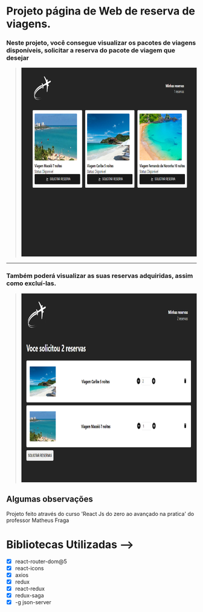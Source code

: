 # Projeto página de Web de reserva de viagens.

### Neste projeto, você consegue visualizar os pacotes de viagens disponíveis, solicitar a reserva do pacote de viagem que desejar


> <img src="./src/assets/home.png" alt="página principal" width="700" height="500"/>

***

### Também poderá visualizar as suas reservas adquiridas, assim como excluí-las.
> <img src="./src/assets/visualizacao-de-reservas.png" alt="página de visualização de reservas adquiridas" width="700" height="500"/>


## Algumas observações

Projeto feito através do curso 'React Js do zero ao avançado na pratica' do professor Matheus Fraga



# Bibliotecas Utilizadas -->
- [x] react-router-dom@5
- [x] react-icons
- [x] axios
- [x] redux
- [x] react-redux
- [x] redux-saga
- [x] -g json-server
